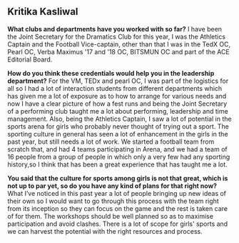 <!-- TITLE: Sports Sec Girls Creds -->
<!-- SUBTITLE: A quick summary of Sports Sec Girls Creds -->

## Kritika Kasliwal
**What clubs and departments have you worked with so far?**
I have been the Joint Secretary for the Dramatics Club for this year, I was the Athletics Captain and the Football Vice-captain, other than that I was in the TedX OC, Pearl OC, Verba Maximus '17 and '18 OC, BITSMUN OC and part of the ACE Editorial Board.

**How do you think these credentials would help you in the leadership department?**
For the VM, TEDx and pearl OC, I was part of the logistics for all so I had a lot of interaction students from different departments which has given me a lot of exposure as to how to arrange for various needs and now I have a clear picture of how a fest runs and being the Joint Secretary of a performing club taught me a lot about performing, leadership and time management. Also, being the Athletics Captain, I saw a lot of potential in the sports arena for girls who probably never thought of trying out a sport.  The sporting culture in general has seen a lot of enhancement in the girls in the past year, but still needs a lot of work. We started a football team from scratch that, and had 4 teams participating in Arena, and we had a team of 16 people from a group of people in which only a very few had any sporting history,so I think that has been a great experience that has taught me a lot.

**You said that the culture for sports among girls is not that great, which is not up to par yet, so do you have any kind of plans for that right now?**
What I’ve noticed in this past year  a lot of people bringing up new ideas of their own so  I would want to go through this process with the team right from its inception so they can focus on the game and the rest is taken care of for them.  The workshops should be well planned so as to maximise participation and avoid clashes. There is a lot of scope for girls' sports and we can harvest the potential with the right resources and process.
